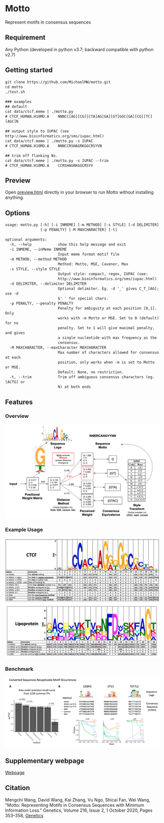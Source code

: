 # Motto
Represent motifs in consensus sequences

## Requirement
Any Python (developed in python v3.7; backward compatible with python v2.7)

## Getting started
```
git clone https://github.com/MichaelMW/motto.git
cd motto
./test.sh

### examples
## default
cat data/ctcf.meme | ./motto.py
# CTCF_HUMAN.H10MO.A	NNNCC[AG][CG][CTA]AG[GA][GT]GGC[GA][CG][TC][AGC]N

## output style to IUPAC (see http://www.bioinformatics.org/sms/iupac.html)
cat data/ctcf.meme | ./motto.py -s IUPAC
# CTCF_HUMAN.H10MO.A	NNNCCRSHAGRKGGCRSYVN

## trim off flanking Ns.
cat data/ctcf.meme | ./motto.py -s IUPAC --trim
# CTCF_HUMAN.H10MO.A	CCRSHAGRKGGCRSYV

```
## Preview
Open [preview.html](preview.html) directly in your browser to run Motto without installing anything.

## Options
```
usage: motto.py [-h] [-i INMEME] [-m METHOD] [-s STYLE] [-d DELIMITER]
                [-p PENALTY] [-M MAXCHARACTER] [-t]

optional arguments:
  -h, --help            show this help message and exit
  -i INMEME, --inMeme INMEME
                        Input meme format motif file
  -m METHOD, --method METHOD
                        Method: Motto, MSE, Cavener, Max
  -s STYLE, --style STYLE
                        Output style: compact, regex, IUPAC (see:
                        http://www.bioinformatics.org/sms/iupac.html)
  -d DELIMITER, --delimiter DELIMITER
                        Optional delimiter. Eg. -d '_' gives C_T_[AG]; use -d
                        $' ' for special chars.
  -p PENALTY, --penalty PENALTY
                        Penalty for ambiguity at each position [0,1]. Only
                        works with -m Motto or MSE. Set to 0 (default) for no
                        penalty. Set to 1 will give maximal penalty, and gives
                        a single nucleotide with max frequency as the
                        consensus.
  -M MAXCHARACTER, --maxCharacter MAXCHARACTER
                        Max number of characters allowed for consensus at each
                        position, only works when -m is set to Motto or MSE.
                        Default: None, no restriction.
  -t, --trim            Trim off ambiguous consensus characters (eg. [ACTG] or
                        N) at both ends

```


## Features
### Overview
![Overview](https://github.com/MichaelMW/motto/blob/master/figures/Fig1.overview.png "Overview")

### Example Usage
![Example usage: CTCF](https://github.com/MichaelMW/motto/blob/master/figures/Fig2.1.ctcf.png "Example usage: CTCF")
![Example usage: lipoprotein](https://github.com/MichaelMW/motto/blob/master/figures/Fig2.2.lipoAA.png "Example usage: lipoprotein")
### Benchmark
![Benchmark](https://github.com/MichaelMW/motto/blob/master/figures/Fig3.benchmark.png "Benchmark")

## Supplementary webpage
[Webpage](http://wanglab.ucsd.edu/star/motto/ "Webpage")

## Citation
Mengchi Wang, David Wang, Kai Zhang, Vu Ngo, Shicai Fan, Wei Wang, 
"Motto: Representing Motifs in Consensus Sequences with Minimum Information Loss." 
Genetics, Volume 216, Issue 2, 1 October 2020, Pages 353–358, 
[Genetics](https://doi.org/10.1534/genetics.120.303597)
